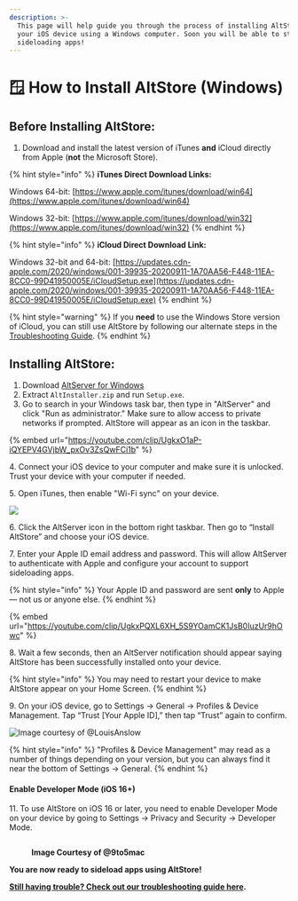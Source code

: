 ```yaml
---
description: >-
  This page will help guide you through the process of installing AltStore onto
  your iOS device using a Windows computer. Soon you will be able to start
  sideloading apps!
---
```


# 🪟 How to Install AltStore (Windows)

## **Before Installing AltStore:**

1. Download and install the latest version of iTunes **and** iCloud directly from Apple (**not** the Microsoft Store).

{% hint style="info" %}
**iTunes Direct Download Links:**

Windows 64-bit: [https://www.apple.com/itunes/download/win64](https://www.apple.com/itunes/download/win64)

Windows 32-bit: [https://www.apple.com/itunes/download/win32](https://www.apple.com/itunes/download/win32)
{% endhint %}

{% hint style="info" %}
**iCloud Direct Download Link:**

Windows 32-bit and 64-bit: [https://updates.cdn-apple.com/2020/windows/001-39935-20200911-1A70AA56-F448-11EA-8CC0-99D41950005E/iCloudSetup.exe](https://updates.cdn-apple.com/2020/windows/001-39935-20200911-1A70AA56-F448-11EA-8CC0-99D41950005E/iCloudSetup.exe)
{% endhint %}

{% hint style="warning" %}
If you **need** to use the Windows Store version of iCloud, you can still use AltStore by following our alternate steps in the [Troubleshooting Guide](troubleshooting-guide.md#windows-i-need-to-use-the-windows-store-icloud).
{% endhint %}

## **Installing AltStore:**

1. Download [AltServer for Windows](https://cdn.altstore.io/file/altstore/altinstaller.zip)
2. Extract `AltInstaller.zip` and run `Setup.exe`.
3. Go to search in your Windows task bar, then type in "AltServer" and click "Run as administrator." Make sure to allow access to private networks if prompted. AltStore will appear as an icon in the taskbar.

{% embed url="https://youtube.com/clip/UgkxO1aP-iQYEPV4GVjbW_pxOv3ZsQwFCi1b" %}

4\. Connect your iOS device to your computer and make sure it is unlocked. Trust your device with your computer if needed.

5\. Open iTunes, then enable "Wi-Fi sync" on your device.

![](../.gitbook/assets/002\_sync-iphone-over-wifi-1999751-0242f5c1b2814ecaac3b49815c365c59.webp)

6\. Click the AltServer icon in the bottom right taskbar. Then go to “Install AltStore” and choose your iOS device.

7\. Enter your Apple ID email address and password. This will allow AltServer to authenticate with Apple and configure your account to support sideloading apps.

{% hint style="info" %}
Your Apple ID and password are sent **only** to Apple — not us or anyone else.
{% endhint %}

{% embed url="https://youtube.com/clip/UgkxPQXL6XH_5S9YOamCK1JsB0IuzUr9hOwc" %}

8\. Wait a few seconds, then an AltServer notification should appear saying AltStore has been successfully installed onto your device.

{% hint style="info" %}
You may need to restart your device to make AltStore appear on your Home Screen.
{% endhint %}

9\. On your iOS device, go to Settings -> General -> Profiles & Device Management. Tap “Trust \[Your Apple ID],” then tap “Trust” again to confirm.

![Image courtesy of @LouisAnslow](https://files.gitbook.com/v0/b/gitbook-x-prod.appspot.com/o/spaces%2FAfe8qEztjcTjsjjaMBY2%2Fuploads%2F1NUuIKBgS0adjhFhOqVt%2F1-CwxM2iiAN0kLSWGuRQcCHQ-2%20\(dragged\).jpg?alt=media\&token=f94229f1-89be-4e25-854d-d13736f64ca3)

{% hint style="info" %}
"Profiles & Device Management" may read as a number of things depending on your version, but you can always find it near the bottom of Settings -> General.
{% endhint %}

#### Enable Developer Mode (iOS 16+)

11\. To use AltStore on iOS 16 or later, you need to enable Developer Mode on your device by going to Settings -> Privacy and Security -> Developer Mode.

<figure><img src="../.gitbook/assets/FcejvMRXgAE8k3R.jpg" alt=""><figcaption><p><strong>Image Courtesy of @9to5mac</strong></p></figcaption></figure>

**You are now ready to sideload apps using AltStore!**

[**Still having trouble? Check out our troubleshooting guide here**](troubleshooting-guide.md)**.**
